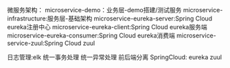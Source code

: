 
微服务架构：
microservice-demo：业务层-demo搭建/测试服务
microservice-infrastructure:服务层-基础架构
microservice-eureka-server:Spring Cloud eureka注册中心
microservice-eureka-client:Spring Cloud eureka服务端
microservice-eureka-consumer:Spring Cloud eureka消费端
microservice-service-zuul:Spring Cloud zuul

日志管理:elk
统一事务处理
统一异常处理
前后端分离
SpringCloud:
    eureka
    zuul
